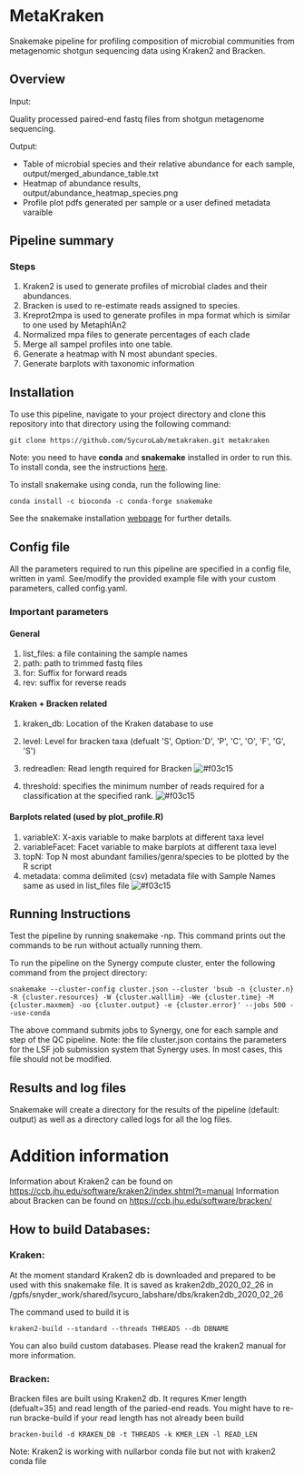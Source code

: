 # MetaKraken

Snakemake pipeline for profiling composition of microbial communities from metagenomic shotgun sequencing data using Kraken2 and Bracken.

## Overview

Input:

Quality processed paired-end fastq files from shotgun metagenome sequencing.

Output:

* Table of microbial species and their relative abundance for each sample, output/merged_abundance_table.txt
* Heatmap of abundance results, output/abundance_heatmap_species.png
* Profile plot pdfs generated per sample or a user defined metadata varaible

## Pipeline summary

### Steps


1. Kraken2 is used to generate profiles of microbial clades and their abundances.
2. Bracken is used to re-estimate reads assigned to species.
3. Kreprot2mpa is used to generate profiles in mpa format which is similar to one used by MetaphlAn2
4. Normalized mpa files to generate percentages of each clade
5. Merge all sampel profiles into one table.
6. Generate a heatmap with N most abundant species.
7. Generate barplots with taxonomic information
 

## Installation
To use this pipeline, navigate to your project directory and clone this repository into that directory using the following command:

```
git clone https://github.com/SycuroLab/metakraken.git metakraken
```

Note: you need to have **conda** and **snakemake** installed in order to run this. To install conda, see the instructions [here](https://github.com/ucvm/synergy/wiki). 

To install snakemake using conda, run the following line:

```
conda install -c bioconda -c conda-forge snakemake
```

See the snakemake installation [webpage](https://snakemake.readthedocs.io/en/stable/getting_started/installation.html) for further details. 

## Config file

All the parameters required to run this pipeline are specified in a config file, written in yaml. See/modify the provided example file with your custom parameters, called config.yaml. 

### Important parameters

#### General 

1. list_files: a file containing the sample names
2. path: path to trimmed fastq files
3. for: Suffix for forward reads
4. rev:  suffix for reverse reads

#### Kraken + Bracken related

1. kraken_db: Location of the Kraken database to use
2. level: Level for bracken taxa (defualt 'S', Option:'D', 'P', 'C', 'O', 'F', 'G', 'S')
3. redreadlen: Read length required for Bracken ![#f03c15](https://placehold.it/15/f03c15/000000?text=+)
    

4. threshold: specifies the minimum number of reads required for a classification at the specified rank. ![#f03c15](https://placehold.it/15/f03c15/000000?text=+) 

#### Barplots related (used by plot_profile.R)

1. variableX:  X-axis variable to make barplots at different taxa level
2. variableFacet: Facet variable to make barplots at different taxa level
3. topN: Top N most abundant families/genra/species to be plotted by the R script
4. metadata: comma delimited (csv) metadata file with Sample Names same as used in list_files file ![#f03c15](https://placehold.it/15/f03c15/000000?text=+)

## Running Instructions

Test the pipeline by running snakemake -np. This command prints out the commands to be run without actually running them.

To run the pipeline on the Synergy compute cluster, enter the following command from the project directory:

```
snakemake --cluster-config cluster.json --cluster 'bsub -n {cluster.n} -R {cluster.resources} -W {cluster.walllim} -We {cluster.time} -M {cluster.maxmem} -oo {cluster.output} -e {cluster.error}' --jobs 500 --use-conda
```

The above command submits jobs to Synergy, one for each sample and step of the QC pipeline. Note: the file cluster.json contains the parameters for the LSF job submission system that Synergy uses. In most cases, this file should not be modified.

## Results and log files

Snakemake will create a directory for the results of the pipeline (default: output) as well as a directory called logs for all the log files.

# Addition information 

Information about  Kraken2 can be found on https://ccb.jhu.edu/software/kraken2/index.shtml?t=manual
Information about  Bracken can be found on https://ccb.jhu.edu/software/bracken/

## How to build Databases:

### Kraken:
At the moment standard Kraken2 db is downloaded and prepared to be used with this snakemake file. It is saved as kraken2db_2020_02_26 in  /gpfs/snyder_work/shared/lsycuro_labshare/dbs/kraken2db_2020_02_26

The command used to build it is

```
kraken2-build --standard --threads THREADS --db DBNAME
```

You can also build custom databases. Please read the kraken2 manual for more information.


### Bracken:

Bracken files are built using Kraken2 db. It requres Kmer length (defualt=35) and read length of the paried-end reads. You might have to re-run bracke-build if your read length has not already been build

```
bracken-build -d KRAKEN_DB -t THREADS -k KMER_LEN -l READ_LEN
```


Note: Kraken2 is working with nullarbor conda file but not with kraken2 conda file
